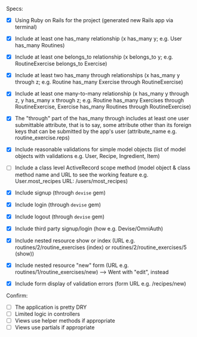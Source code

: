 Specs:

 - [X] Using Ruby on Rails for the project (generated new Rails app via terminal)
 - [X] Include at least one has_many relationship (x has_many y; e.g. User has_many Routines)
 - [X] Include at least one belongs_to relationship (x belongs_to y; e.g. RoutineExercise belongs_to Exercise)
 - [X] Include at least two has_many through relationships (x has_many y through z; e.g. Routine has_many Exercise through RoutineExercise)
 - [X] Include at least one many-to-many relationship (x has_many y through z, y has_many x through z; e.g. Routine has_many Exercises through RoutineExercise, Exercise has_many Routines through RoutineExercise)
 - [X] The "through" part of the has_many through includes at least one user submittable attribute, that is to say, some attribute other than its foreign keys that can be submitted by the app's user (attribute_name e.g. routine_exercise.reps)
 - [X] Include reasonable validations for simple model objects (list of model objects with validations e.g. User, Recipe, Ingredient, Item)
 - [ ] Include a class level ActiveRecord scope method (model object & class method name and URL to see the working feature e.g. User.most_recipes URL: /users/most_recipes)
 - [X] Include signup (through `devise` gem)
 - [X] Include login (through `devise` gem)
 - [X] Include logout (through `devise` gem)
 - [X] Include third party signup/login (how e.g. Devise/OmniAuth)
 - [X] Include nested resource show or index (URL e.g. routines/2/routine_exercises (index) or routines/2/routine_exercises/5 (show))
 - [X] Include nested resource "new" form (URL e.g. routines/1/routine_exercises/new) --> Went with "edit", instead
 - [X] Include form display of validation errors (form URL e.g. /recipes/new)


Confirm:
 - [ ] The application is pretty DRY
 - [ ] Limited logic in controllers
 - [ ] Views use helper methods if appropriate
 - [ ] Views use partials if appropriate
